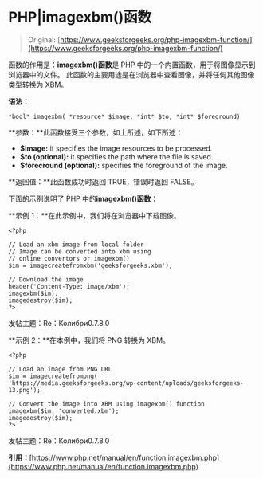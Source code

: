 # PHP|imagexbm()函数

> Original: [https://www.geeksforgeeks.org/php-imagexbm-function/](https://www.geeksforgeeks.org/php-imagexbm-function/)

函数的作用是：**imagexbm()函数**是 PHP 中的一个内置函数，用于将图像显示到浏览器中的文件。 此函数的主要用途是在浏览器中查看图像，并将任何其他图像类型转换为 XBM。

**语法：**

```
*bool* imagexbm( *resource* $image, *int* $to, *int* $foreground)
```

**参数：**此函数接受三个参数，如上所述，如下所述：

*   **$image:** it specifies the image resources to be processed.
*   **$to (optional):** it specifies the path where the file is saved.
*   **$forecround (optional):** specifies the foreground of the image.

**返回值：**此函数成功时返回 TRUE，错误时返回 FALSE。

下面的示例说明了 PHP 中的**imagexbm()函数**：

**示例 1：**在此示例中，我们将在浏览器中下载图像。

```
<?php

// Load an xbm image from local folder
// Image can be converted into xbm using
// online convertors or imagexbm()
$im = imagecreatefromxbm('geeksforgeeks.xbm');

// Download the image
header('Content-Type: image/xbm');
imagexbm($im);
imagedestroy($im);
?>
```

发帖主题：Re：Колибри0.7.8.0

**示例 2：**在本例中，我们将 PNG 转换为 XBM。

```
<?php

// Load an image from PNG URL
$im = imagecreatefrompng(
'https://media.geeksforgeeks.org/wp-content/uploads/geeksforgeeks-13.png');

// Convert the image into XBM using imagexbm() function
imagexbm($im, 'converted.xbm');
imagedestroy($im);
?>
```

发帖主题：Re：Колибри0.7.8.0

**引用：**[https://www.php.net/manual/en/function.imagexbm.php](https://www.php.net/manual/en/function.imagexbm.php)